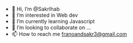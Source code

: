 - 👋 Hi, I’m @SakrIhab
- 👀 I’m interested in Web dev
- 🌱 I’m currently learning Javascript
- 💞️ I’m looking to collaborate on ...
- 📫 How to reach me franoandsakr3@gmail.com

<!---
SakrIhab/SakrIhab is a ✨ special ✨ repository because its `README.md` (this file) appears on your GitHub profile.
You can click the Preview link to take a look at your changes.
--->

